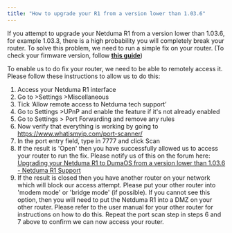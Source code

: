 ```yaml
---
title: "How to upgrade your R1 from a version lower than 1.03.6"
---
```


If you attempt to upgrade your Netduma R1 from a version lower than 1.03.6, for example 1.03.3, there is a high probability you will completely break your router. To solve this problem, we need to run a simple fix on your router. (To check your firmware version, follow [**this guide**](/frequently-asked-questions/legacyfaqs/dumaos-on-the-netduma-r1/check-firmware-version-r1/))

To enable us to do fix your router, we need to be able to remotely access it. Please follow these instructions to allow us to do this:

1. Access your Netduma R1 interface
2. Go to >Settings >Miscellaneous
3. Tick ‘Allow remote access to Netduma tech support’
4. Go to Settings >UPnP and enable the feature if it's not already enabled
5. Go to Settings > Port Forwarding and remove any rules
6. Now verify that everything is working by going to https://www.whatismyip.com/port-scanner/
7. In the port entry field, type in 7777 and click Scan 
8. If the result is 'Open' then you have successfully allowed us to access your router to run the fix. Please notify us of this on the forum here: [Upgrading your Netduma R1 to DumaOS from a version lower than 1.03.6 - Netduma R1 Support](/frequently-asked-questions/legacyfaqs/dumaos-on-the-netduma-r1/upgrade-from-lower-r1/)
9. If the result is closed then you have another router on your network which will block our access attempt. Please put your other router into 'modem mode' or 'bridge mode' (if possible). If you cannot see this option, then you will need to put the Netduma R1 into a DMZ on your other router. Please refer to the user manual for your other router for instructions on how to do this. Repeat the port scan step in steps 6 and 7 above to confirm we can now access your router.
